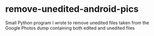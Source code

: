 # remove-unedited-android-pics
Small Python program I wrote to remove unedited files taken from the Google Photos dump containing both edited and unedited files
